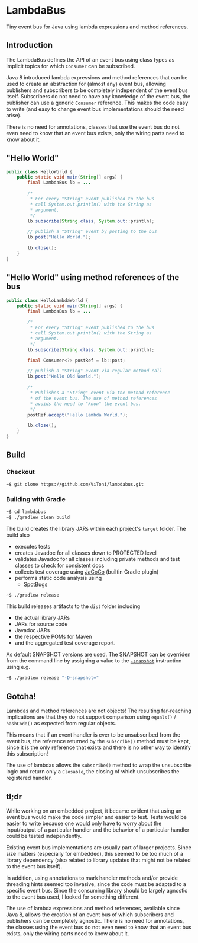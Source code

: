 # LambdaBus

Tiny event bus for Java using lambda expressions and method references.

## Introduction

The LambdaBus defines the API of an event bus using class types as implicit topics for which `Consumer` can be subscribed.

Java 8 introduced lambda expressions and method references that can be used to create an abstraction for (almost any) event bus, allowing publishers and subscribers to be completely independent of the event bus itself.
Subscribers do not need to have any knowledge of the event bus, the publisher can use a generic `Consumer` reference.
This makes the code easy to write (and easy to change event bus implementations should the need arise).

There is no need for annotations, classes that use the event bus do not even need to know that an event bus exists, only the wiring parts need to know about it.

## "Hello World"

```java
public class HelloWorld {
    public static void main(String[] args) {
        final LambdaBus lb = ...

        /*
         * For every "String" event published to the bus
         * call System.out.println() with the String as
         * argument.
         */
        lb.subscribe(String.class, System.out::println);

        // publish a "String" event by posting to the bus
        lb.post("Hello World.");

        lb.close();
    }
}
```

## "Hello World" using method references of the bus

```java
public class HelloLambdaWorld {
    public static void main(String[] args) {
        final LambdaBus lb = ...

        /*
         * For every "String" event published to the bus
         * call System.out.println() with the String as
         * argument.
         */
        lb.subscribe(String.class, System.out::println);

        final Consumer<?> postRef = lb::post;

        // publish a "String" event via regular method call
        lb.post("Hello Old World.");

        /*
         * Publishes a "String" event via the method reference
         * of the event bus. The use of method references
         * avoids the need to "know" the event bus.
         */
        postRef.accept("Hello Lambda World.");

        lb.close();
    }
}
```

## Build

### Checkout

```sh
~$ git clone https://github.com/ViToni/lambdabus.git
```

### Building with Gradle

```sh
~$ cd lambdabus
~$ ./gradlew clean build
```

The build creates the library JARs within each project's `target` folder.
The build also

* executes tests
* creates Javadoc for all classes down to PROTECTED level
* validates Javadoc for all classes  including private methods and test classes to check for consistent docs
* collects test coverage using [JaCoCo](https://github.com/jacoco/jacoco) (builtin Gradle plugin)
* performs static code analysis using
  * [SpotBugs](https://github.com/spotbugs/spotbugs)

```sh
~$ ./gradlew release
```

This build releases artifacts to the `dist` folder including
* the actual library JARs
* JARs for source code
* Javadoc JARs
* the respective POMs for Maven
* and the aggregated test coverage report.

As default SNAPSHOT versions are used.
The SNAPSHOT can be overriden from the command line by assigning a value to the [`-snapshot`](https://bnd.bndtools.org/instructions/snapshot.html) instruction using e.g.

```sh
~$ ./gradlew release "-D-snapshot="
```

## Gotcha!

Lambdas and method references are not objects!
The resulting far-reaching implications are that they do not support comparison using `equals()` / `hashCode()` as expected from regular objects.

This means that if an event handler is ever to be unsubscribed from the event bus, the reference returned by the `subscribe()` method must be kept, since it is the only reference that exists and there is no other way to identify this subscription!

The use of lambdas allows the `subscribe()` method to wrap the unsubscribe logic and return only a `Closable`, the closing of which unsubscribes the registered handler.

## tl;dr

While working on an embedded project, it became evident that using an event bus would make the code simpler and easier to test.
Tests would be easier to write because one would only have to worry about the input/output of a particular handler and the behavior of a particular handler could be tested independently.

Existing event bus implementations are usually part of larger projects.
Since size matters (especially for embedded), this seemed to be too much of a library dependency (also related to library updates that might not be related to the event bus itself).

In addition, using annotations to mark handler methods and/or provide threading hints seemed too invasive, since the code must be adapted to a specific event bus.
Since the consuming library should be largely agnostic to the event bus used, I looked for something different.

The use of lambda expressions and method references, available since Java 8, allows the creation of an event bus of which subscribers and publishers can be completely agnostic.
There is no need for annotations, the classes using the event bus do not even need to know that an event bus exists, only the wiring parts need to know about it.
